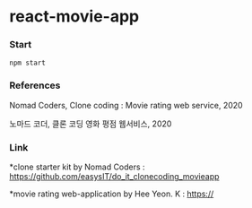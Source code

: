 # react-movie-app

### Start

    npm start

### References

Nomad Coders, Clone coding : Movie rating web service, 2020

노마드 코더, 클론 코딩 영화 평점 웹서비스, 2020


### Link
*clone starter kit by Nomad Coders : <https://github.com/easysIT/do_it_clonecoding_movieapp>

*movie rating web-application by Hee Yeon. K : <https://>
